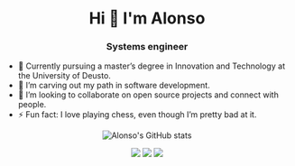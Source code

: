 <div align="center">

# Hi 👋 I'm Alonso

### Systems engineer

</div>

- 🔭 Currently pursuing a master’s degree in Innovation and Technology at the University of Deusto.
- 🌱 I’m carving out my path in software development.
- 👯 I’m looking to collaborate on open source projects and connect with people.
- ⚡ Fun fact: I love playing chess, even though I’m pretty bad at it.

<div align="center">

![Alonso's GitHub stats](https://github-readme-stats.vercel.app/api?username=alonss0)

</div>

<p align="center">
  <a href= "https://www.linkedin.com/in/jairo-alonso/"><img src="https://img.icons8.com/dusk/48/000000/linkedin.png"/></a>
  <a href= "https://signal.me/#eu/B9rxQco63aIuWtYxD6iw7G_FI9ypx3RZwXWnJDXtQGkunntwgI5AgKemqRE6trfj"><img src="https://img.icons8.com/color/48/000000/signal-app.png"/></a>
  <a href= "https://www.youtube.com/@_alonss0"><img src="https://img.icons8.com/dusk/48/000000/youtube--v2.png"/></a>
</p>
